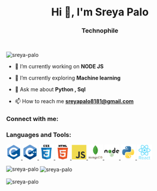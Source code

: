 <h1 align="center">Hi 👋, I'm Sreya Palo</h1>
<h3 align="center">Technophile</h3>

<img src="https://media1.giphy.com/media/v1.Y2lkPTc5MGI3NjExb3BycjdvMzBta2U2emtodmRuamQwYnQwcGYwMnFpMDh0bzRseHNlMiZlcD12MV9pbnRlcm5hbF9naWZfYnlfaWQmY3Q9Zw/2IudUHdI075HL02Pkk/giphy.gif" alt="Data Coding GIF by Pudgy Penguins" style="width: 500px; height: 375px; left: 0px; top: 0px; opacity: 0;">

<p align="left"> <img src="https://komarev.com/ghpvc/?username=sreya-palo&label=Profile%20views&color=0e75b6&style=flat" alt="sreya-palo" /> </p>


- 🔭 I’m currently working on **NODE JS**

- 🌱 I’m currently exploring **Machine learning**

- 💬 Ask me about **Python , Sql**

- 📫 How to reach me **sreyapalo8181@gmail.com**

<h3 align="left">Connect with me:</h3>
<p align="left">
</p>

<h3 align="left">Languages and Tools:</h3>
<p align="left"> <a href="https://www.cprogramming.com/" target="_blank" rel="noreferrer"> <img src="https://raw.githubusercontent.com/devicons/devicon/master/icons/c/c-original.svg" alt="c" width="40" height="40"/> </a> <a href="https://www.w3schools.com/cpp/" target="_blank" rel="noreferrer"> <img src="https://raw.githubusercontent.com/devicons/devicon/master/icons/cplusplus/cplusplus-original.svg" alt="cplusplus" width="40" height="40"/> </a> <a href="https://www.w3schools.com/css/" target="_blank" rel="noreferrer"> <img src="https://raw.githubusercontent.com/devicons/devicon/master/icons/css3/css3-original-wordmark.svg" alt="css3" width="40" height="40"/> </a> <a href="https://www.w3.org/html/" target="_blank" rel="noreferrer"> <img src="https://raw.githubusercontent.com/devicons/devicon/master/icons/html5/html5-original-wordmark.svg" alt="html5" width="40" height="40"/> </a> <a href="https://developer.mozilla.org/en-US/docs/Web/JavaScript" target="_blank" rel="noreferrer"> <img src="https://raw.githubusercontent.com/devicons/devicon/master/icons/javascript/javascript-original.svg" alt="javascript" width="40" height="40"/> </a> <a href="https://www.mongodb.com/" target="_blank" rel="noreferrer"> <img src="https://raw.githubusercontent.com/devicons/devicon/master/icons/mongodb/mongodb-original-wordmark.svg" alt="mongodb" width="40" height="40"/> </a> <a href="https://nodejs.org" target="_blank" rel="noreferrer"> <img src="https://raw.githubusercontent.com/devicons/devicon/master/icons/nodejs/nodejs-original-wordmark.svg" alt="nodejs" width="40" height="40"/> </a> <a href="https://www.python.org" target="_blank" rel="noreferrer"> <img src="https://raw.githubusercontent.com/devicons/devicon/master/icons/python/python-original.svg" alt="python" width="40" height="40"/> </a> <a href="https://reactjs.org/" target="_blank" rel="noreferrer"> <img src="https://raw.githubusercontent.com/devicons/devicon/master/icons/react/react-original-wordmark.svg" alt="react" width="40" height="40"/> </a> </p>

<p><img align="left" src="https://github-readme-stats.vercel.app/api/top-langs?username=sreya-palo&show_icons=true&locale=en&layout=compact" alt="sreya-palo" /></p>

<p>&nbsp;<img align="center" src="https://github-readme-stats.vercel.app/api?username=sreya-palo&show_icons=true&locale=en" alt="sreya-palo" /></p>

<p><img align="center" src="https://github-readme-streak-stats.herokuapp.com/?user=sreya-palo&" alt="sreya-palo" /></p>
